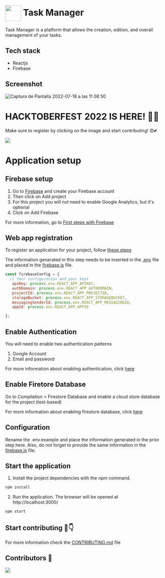 
# <img align="center" width="50"  src="https://user-images.githubusercontent.com/100128850/179488136-2ed274ee-b2ef-4187-a155-ab813bf6e8fb.png"> Task Manager

Task Manager is a platform that allows the creation, edition, and overall management of your tasks. 

## Tech stack
* Reactjs
* Firebase

## Screenshot
![Captura de Pantalla 2022-07-18 a las 11 08 50](https://user-images.githubusercontent.com/100128850/181705280-922a9dcf-9766-452b-832a-6510092a2766.png)


# HACKTOBERFEST 2022 IS HERE! 🌈🧨

Make sure to register by clicking on the image and start contributing! 😍💕

<a href ="https://hacktoberfest.com/"><img align="center" src="https://user-images.githubusercontent.com/48018975/194628868-593044b2-390b-4d6f-9478-29c1493ad5d8.png"></img></a>

# Application setup

## Firebase setup

1) Go to [Firebase](https://firebase.google.com/) and create your Firebase account
2) Then click on Add project
3) For this project you will not need to enable Google Analytics, but it's optional
4) Click on Add Firebase

For more information, go to [First steps with Firebase](https://cloud.google.com/firestore/docs/client/get-firebase)

## Web app registration

To register an application for your project, follow [these steps](https://firebase.google.com/docs/web/setup)

The information generated in this step needs to be inserted in the [.env](https://github.com/emepuchades/task-manager/blob/main/.env.example) file and placed in the [firebase.js](https://github.com/emepuchades/task-manager/blob/main/src/firebase.js) file.

```javascript
const firebaseConfig = {
  // Your configuration and your keys
   apiKey: process.env.REACT_APP_APIKEY,
   authDomain: process.env.REACT_APP_AUTHDOMAIN,
   projectId: process.env.REACT_APP_PROJECTID,
   storageBucket: process.env.REACT_APP_STORAGEBUCKET,
   messagingSenderId: process.env.REACT_APP_MESSAGINGID,
   appId: process.env.REACT_APP_APPID

};
```

## Enable Authentication

You will need to enable two authentication patterns

1) Google Account
2) Email and password

For more information about enabling authentication, click [here](https://firebase.google.com/docs/auth)

## Enable Firetore Database

Go to Compilation > Firestore Database and enable a cloud store database for the project (test-based)

For more information about enabling firestore database, click [here](https://firebase.google.com/docs/firestore/quickstart?hl=es&authuser=0)


## Configuration

Rename the .env.example and place the information generated in the prior step here. Also, do not forget to provide the same information in the [firebase.js](https://github.com/emepuchades/task-manager/blob/main/src/firebase.js) file.

## Start the application

1) Install the project dependencies with the npm command.

```bash
npm install
```

2) Run the application. The browser will be opened at http://localhost:3000/

```bash
npm start
```

## Start contributing 💚👇

For more information check the [CONTRIBUTING.md](https://github.com/emepuchades/task-manager/blob/main/CONTRIBUTING.md) file

## Contributors 🙌

<a href="https://github.com/emepuchades/task-manager/graphs/contributors">
  <img src="https://contrib.rocks/image?repo=emepuchades/task-manager" />
</a>